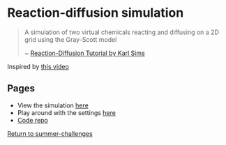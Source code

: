# Reaction-diffusion simulation

> A simulation of two virtual chemicals reacting and diffusing on a 2D grid using the Gray-Scott model
>
> ~ [Reaction-Diffusion Tutorial by Karl Sims](http://karlsims.com/rd.html)


Inspired by [this video](https://www.youtube.com/watch?v=BV9ny785UNc)

## Pages

- View the simulation [here](./simulation.html)
- Play around with the settings [here]('./tinker.html')
- [Code repo](https://github.com/UP940148/summer-programming-stuffs/tree/main/summer-challenges/2_reaction-diffusion)

[Return to summer-challenges](../)

